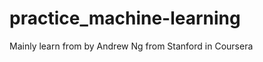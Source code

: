 # practice_machine-learning
Mainly learn from <Machine learning> by Andrew Ng from Stanford in Coursera
  
